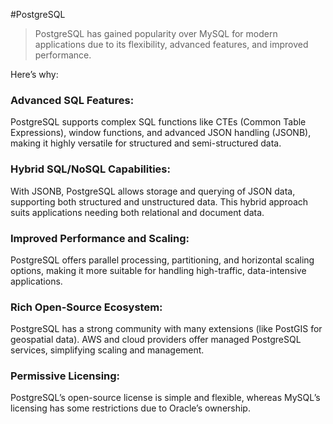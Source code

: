 #PostgreSQL

> PostgreSQL has gained popularity over MySQL for modern applications due to its flexibility, advanced features, and improved performance. 

Here’s why:  

### Advanced SQL Features: 
PostgreSQL supports complex SQL functions like CTEs (Common Table Expressions), window functions, and advanced JSON handling (JSONB), making it highly versatile for structured and semi-structured data.

### Hybrid SQL/NoSQL Capabilities: 
With JSONB, PostgreSQL allows storage and querying of JSON data, supporting both structured and unstructured data. This hybrid approach suits applications needing both relational and document data.

### Improved Performance and Scaling: 
PostgreSQL offers parallel processing, partitioning, and horizontal scaling options, making it more suitable for handling high-traffic, data-intensive applications.

### Rich Open-Source Ecosystem: 
PostgreSQL has a strong community with many extensions (like PostGIS for geospatial data). AWS and cloud providers offer managed PostgreSQL services, simplifying scaling and management.

### Permissive Licensing: 
PostgreSQL’s open-source license is simple and flexible, whereas MySQL’s licensing has some restrictions due to  Oracle’s ownership.